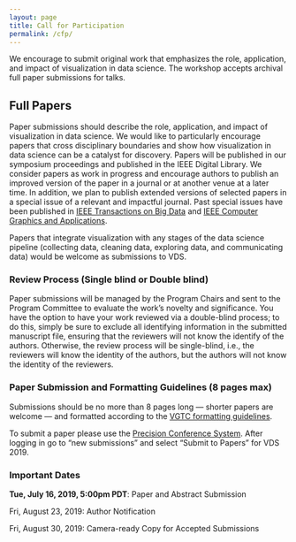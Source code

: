 ```yaml
---
layout: page
title: Call for Participation
permalink: /cfp/
---
```


We encourage to submit original work that emphasizes the role, application, and impact of visualization in data science. The workshop accepts archival full paper submissions for talks.

## Full Papers


Paper submissions should describe the role, application, and impact of visualization in data science. We would like to particularly encourage papers that cross disciplinary boundaries and show how visualization in data science can be a catalyst for discovery. Papers will be published in our symposium proceedings and published in the IEEE Digital Library. We consider papers as work in progress and encourage authors to publish an improved version of the paper in a journal or at another venue at a later time. In addition, we plan to publish extended versions of selected papers in a special issue of a relevant and impactful journal. Past special issues have been published in [IEEE Transactions on Big Data](https://www.computer.org/csdl/journal/bd) and [IEEE Computer Graphics and Applications](https://www.computer.org/csdl/magazines/cg).

Papers that integrate visualization with any stages of the data science pipeline (collecting data, cleaning data, exploring data, and communicating data) would be welcome as submissions to VDS.


### Review Process (Single blind or Double blind)

Paper submissions will be managed by the Program Chairs and sent to the Program Committee to evaluate the work’s novelty and significance. You have the option to have your work reviewed via a double-blind process; to do this, simply be sure to exclude all identifying information in the submitted manuscript file, ensuring that the reviewers will not know the identify of the authors. Otherwise, the review process will be single-blind, i.e., the reviewers will know the identity of the authors, but the authors will not know the identity of the reviewers.


### Paper Submission and Formatting Guidelines (8 pages max)


Submissions should be no more than 8 pages long — shorter papers are welcome — and formatted according to the [VGTC formatting guidelines](http://junctionpublishing.org/vgtc/Tasks/camera.html).

To submit a paper please use the [Precision Conference System](https://new.precisionconference.com/submissions). After logging in go to “new submissions” and select “Submit to Papers” for VDS 2019.



### Important Dates


**Tue, July 16, 2019, 5:00pm PDT**: Paper and Abstract Submission

Fri, August 23, 2019: Author Notification

Fri, August 30, 2019: Camera-ready Copy for Accepted Submissions


